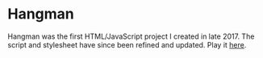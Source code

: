 # Hangman
Hangman was the first HTML/JavaScript project I created in late 2017. The script and stylesheet have since been refined and updated.
Play it [here](https://mhint.github.io/html-hangman/public/index.html).
